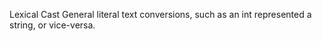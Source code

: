 Lexical Cast
General literal text conversions, such as an int represented a string, or vice-versa.


